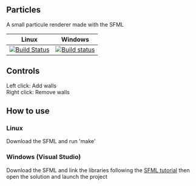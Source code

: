 ## Particles
A small particule renderer made with the SFML

| Linux          | Windows     |
| -------------- | ------------ |
| [![Build Status](https://travis-ci.org/Xwilarg/Particles.svg?branch=master)](https://travis-ci.org/Xwilarg/Particles) | [![Build status](https://ci.appveyor.com/api/projects/status/jj47bntivyosii9n/branch/master?svg=true)](https://ci.appveyor.com/project/Xwilarg/particles/branch/master) |

## Controls

Left click: Add walls<br/>
Right click: Remove walls

## How to use

### Linux
Download the SFML and run 'make'


### Windows (Visual Studio)
Download the SFML and link the libraries following the [SFML tutorial](https://www.sfml-dev.org/tutorials/2.5/start-vc.php) then open the solution and launch the project
